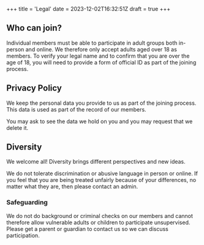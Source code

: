 +++
title = 'Legal'
date = 2023-12-02T16:32:51Z
draft = true
+++

## Who can join?

Individual members must be able to participate in adult groups both in-person and online.  We therefore only accept adults aged over 18 as members.  To verify your legal name and to confirm that you are over the age of 18, you will need to provide a form of official ID as part of the joining process.

## Privacy Policy

We keep the personal data you provide to us as part of the joining process.  This data is used as part of the record of our members.

You may ask to see the data we hold on you and you may request that we delete it.

## Diversity

We welcome all!  Diversity brings different perspectives and new ideas. 

We do not tolerate discrimination or abusive language in person or online.  If you feel that you are being treated unfairly because of your differences, no matter what they are, then please contact an admin.

### Safeguarding
We do not do background or criminal checks on our members and cannot therefore allow vulnerable adults or children to participate unsupervised.  Please get a parent or guardian to contact us so we can discuss participation.
